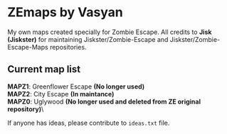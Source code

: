 # ZEmaps by Vasyan
My own maps created specially for Zombie Escape.
All credits to **Jisk (Jiskster)** for maintaining
Jiskster/Zombie-Escape and Jiskster/Zombie-Escape-Maps repositories.
## Current map list
  **MAPZ1**: Greenflower Escape **(No longer used)**\
  **MAPZ2**: City Escape **(In maintance)**\
  **MAPZ0**: Uglywood **(No longer used and deleted from ZE original repository)**\

If anyone has ideas, please contribute to ```ideas.txt``` file.
